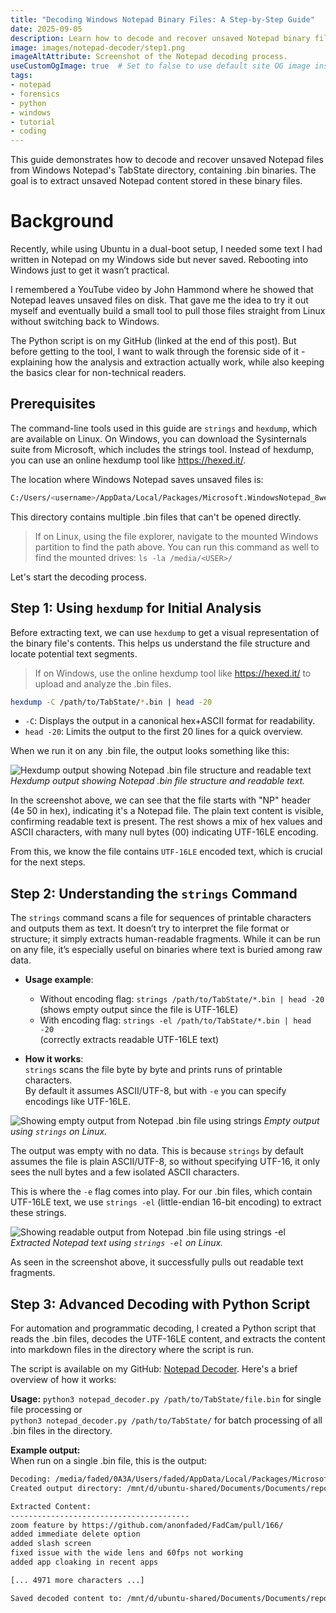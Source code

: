 ```yaml
---
title: "Decoding Windows Notepad Binary Files: A Step-by-Step Guide"
date: 2025-09-05
description: Learn how to decode and recover unsaved Notepad binary files. This guide covers forensic analysis, command-line tools, and a Python script to extract UTF-16LE encoded content from dual-boot setups or disk images.
image: images/notepad-decoder/step1.png
imageAltAttribute: Screenshot of the Notepad decoding process.
useCustomOgImage: true  # Set to false to use default site OG image instead
tags:
- notepad
- forensics
- python
- windows
- tutorial
- coding
---
```


This guide demonstrates how to decode and recover unsaved Notepad files from Windows Notepad's TabState directory, containing .bin binaries. The goal is to extract unsaved Notepad content stored in these binary files.

# Background

Recently, while using Ubuntu in a dual-boot setup, I needed some text I had written in Notepad on my Windows side but never saved. Rebooting into Windows just to get it wasn’t practical.

I remembered a YouTube video by John Hammond where he showed that Notepad leaves unsaved files on disk. That gave me the idea to try it out myself and eventually build a small tool to pull those files straight from Linux without switching back to Windows.

The Python script is on my GitHub (linked at the end of this post). But before getting to the tool, I want to walk through the forensic side of it - explaining how the analysis and extraction actually work, while also keeping the basics clear for non-technical readers.

## Prerequisites

The command-line tools used in this guide are `strings` and `hexdump`, which are available on Linux. On Windows, you can download the Sysinternals suite from Microsoft, which includes the strings tool. Instead of hexdump, you can use an online hexdump tool like https://hexed.it/.

The location where Windows Notepad saves unsaved files is:
```zsh
C:/Users/<username>/AppData/Local/Packages/Microsoft.WindowsNotepad_8wekyb3d8bbwe/LocalState/TabState/
```

This directory contains multiple .bin files that can't be opened directly.
> If on Linux, using the file explorer, navigate to the mounted Windows partition to find the path above. You can run this command as well to find the mounted drives: `ls -la /media/<USER>/`

Let's start the decoding process.


## Step 1: Using `hexdump` for Initial Analysis

Before extracting text, we can use `hexdump` to get a visual representation of the binary file's contents. This helps us understand the file structure and locate potential text segments.
> If on Windows, use the online hexdump tool like https://hexed.it/ to upload and analyze the .bin files.

```zsh
hexdump -C /path/to/TabState/*.bin | head -20
```
- `-C`: Displays the output in a canonical hex+ASCII format for readability.
- `head -20`: Limits the output to the first 20 lines for a quick overview.

When we run it on any .bin file, the output looks something like this:

![Hexdump output showing Notepad .bin file structure and readable text](/images/notepad-decoder/step1.png)
*Hexdump output showing Notepad .bin file structure and readable text.*

In the screenshot above, we can see that the file starts with "NP" header (4e 50 in hex), indicating it's a Notepad file. The plain text content is visible, confirming readable text is present. The rest shows a mix of hex values and ASCII characters, with many null bytes (00) indicating UTF-16LE encoding.

From this, we know the file contains `UTF-16LE` encoded text, which is crucial for the next steps.

## Step 2: Understanding the `strings` Command

The `strings` command scans a file for sequences of printable characters and outputs them as text. It doesn’t try to interpret the file format or structure; it simply extracts human-readable fragments. While it can be run on any file, it’s especially useful on binaries where text is buried among raw data.

- **Usage example**:  
  - Without encoding flag: `strings /path/to/TabState/*.bin | head -20`  
    (shows empty output since the file is UTF-16LE)  
  - With encoding flag: `strings -el /path/to/TabState/*.bin | head -20`  
    (correctly extracts readable UTF-16LE text)  

- **How it works**:  
  `strings` scans the file byte by byte and prints runs of printable characters.  
  By default it assumes ASCII/UTF-8, but with `-e` you can specify encodings like UTF-16LE.

![Showing empty output from Notepad .bin file using `strings`](/images/notepad-decoder/step2.png)
*Empty output using `strings` on Linux.*

The output was empty with no data. This is because `strings` by default assumes the file is plain ASCII/UTF-8, so without specifying UTF-16, it only sees the null bytes and a few isolated ASCII characters.

This is where the `-e` flag comes into play. For our .bin files, which contain UTF-16LE text, we use `strings -el` (little-endian 16-bit encoding) to extract these strings.

![Showing readable output from Notepad .bin file using `strings -el`](/images/notepad-decoder/step2.2.png)
*Extracted Notepad text using `strings -el` on Linux.*

As seen in the screenshot above, it successfully pulls out readable text fragments.


## Step 3: Advanced Decoding with Python Script

For automation and programmatic decoding, I created a Python script that reads the .bin files, decodes the UTF-16LE content, and extracts the content into markdown files in the directory where the script is run.

The script is available on my GitHub: [Notepad Decoder](https://github.com/anonfaded/NotepadDecoder). Here's a brief overview of how it works:

**Usage:** `python3 notepad_decoder.py /path/to/TabState/file.bin` for single file processing or  
          `python3 notepad_decoder.py /path/to/TabState/` for batch processing of all .bin files in the directory.

**Example output:**  
When run on a single .bin file, this is the output:

```zsh
Decoding: /media/faded/0A3A/Users/faded/AppData/Local/Packages/Microsoft.WindowsNotepad_8wekyb3d8bbwe/LocalState/TabState/74ab2d03-290b-44ea-a971-12550cf504ca.bin
Created output directory: /mnt/d/ubuntu-shared/Documents/Documents/repos/NotepadDecoder/decoded_notepad_output

Extracted Content:
----------------------------------------
zoom feature by https://github.com/anonfaded/FadCam/pull/166/
added immediate delete option
added slash screen
fixed issue with the wide lens and 60fps not working
added app cloaking in recent apps

[... 4971 more characters ...]

Saved decoded content to: /mnt/d/ubuntu-shared/Documents/Documents/repos/NotepadDecoder/decoded_notepad_output/zoom_feature_by_httpsgithub_decoded.md
```
